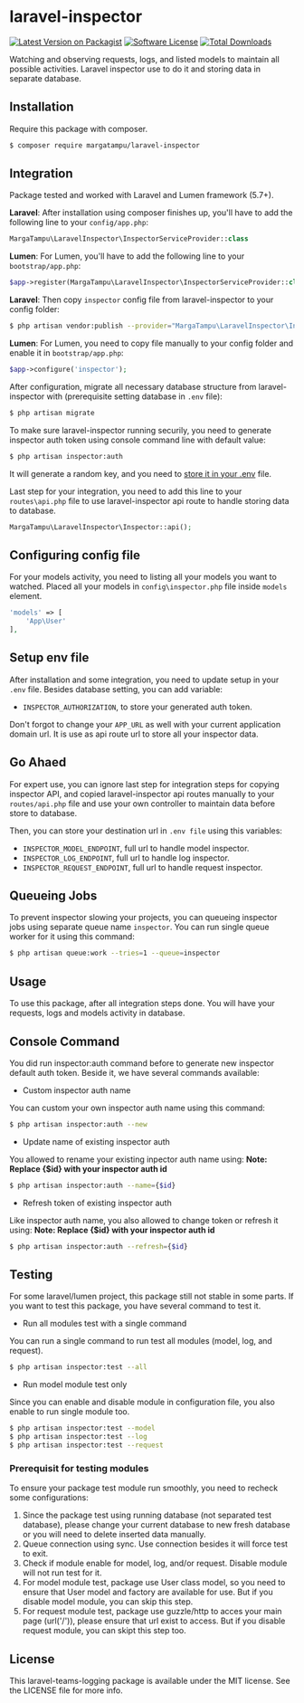 # laravel-inspector

[![Latest Version on Packagist](https://img.shields.io/packagist/v/margatampu/aravel-inspector.svg?style=flat-square)](https://packagist.org/packages/margatampu/aravel-inspector)
[![Software License](https://img.shields.io/badge/license-MIT-brightgreen.svg?style=flat-square)](LICENSE.md)
[![Total Downloads](https://img.shields.io/packagist/dt/margatampu/aravel-inspector.svg?style=flat-square)](https://packagist.org/packages/margatampu/aravel-inspector)

Watching and observing requests, logs, and listed models to maintain all possible activities. Laravel inspector use to do it and storing data in separate database.

## Installation

Require this package with composer.

```bash
$ composer require margatampu/laravel-inspector
```

## Integration

Package tested and worked with Laravel and Lumen framework (5.7+). 

__Laravel__: After installation using composer finishes up, you'll have to add the following line to your `config/app.php`:

```php
MargaTampu\LaravelInspector\InspectorServiceProvider::class
```

__Lumen__: For Lumen, you'll have to add the following line to your `bootstrap/app.php`:

```php
$app->register(MargaTampu\LaravelInspector\InspectorServiceProvider::class);
```
__Laravel__: Then copy `inspector` config file from laravel-inspector to your config folder:

```bash
$ php artisan vendor:publish --provider="MargaTampu\LaravelInspector\InspectorServiceProvider"
```

__Lumen__: For Lumen, you need to copy file manually to your config folder and enable it in `bootstrap/app.php`:

```php
$app->configure('inspector');
```

After configuration, migrate all necessary database structure from laravel-inspector with (prerequisite setting database in `.env` file):

```bash
$ php artisan migrate
```

To make sure laravel-inspector running securily, you need to generate inspector auth token using console command line with default value:

```bash
$ php artisan inspector:auth
```

It will generate a random key, and you need to [store it in your .env](#setup-env-file) file.

Last step for your integration, you need to add this line to your `routes\api.php` file to use laravel-inspector api route to handle storing data to database.
```php
MargaTampu\LaravelInspector\Inspector::api();
```

## Configuring config file

For your models activity, you need to listing all your models you want to watched. Placed all your models in `config\inspector.php` file inside `models` element.

```php
'models' => [
    'App\User'
],
```

## Setup env file

After installation and some integration, you need to update setup in your `.env` file. Besides database setting, you can add variable:
- `INSPECTOR_AUTHORIZATION`, to store your generated auth token.

Don't forgot to change your `APP_URL` as well with your current application domain url. It is use as api route url to store all your inspector data.

## Go Ahaed

For expert use, you can ignore last step for integration steps for copying inspector API, and copied laravel-inspector api routes manually to your `routes/api.php` file and use your own controller to maintain data before store to database.

Then, you can store your destination url in `.env file` using this variables:

- `INSPECTOR_MODEL_ENDPOINT`, full url to handle model inspector.
- `INSPECTOR_LOG_ENDPOINT`, full url to handle log inspector.
- `INSPECTOR_REQUEST_ENDPOINT`, full url to handle request inspector.

## Queueing Jobs

To prevent inspector slowing your projects, you can queueing inspector jobs using separate queue name `inspector`. You can run single queue worker for it using this command:

```bash
$ php artisan queue:work --tries=1 --queue=inspector
```

## Usage

To use this package, after all integration steps done. You will have your requests, logs and models activity in database.

## Console Command

You did run inspector:auth command before to generate new inspector default auth token. Beside it, we have several commands available:

- Custom inspector auth name

You can custom your own inspector auth name using this command:
```bash
$ php artisan inspector:auth --new
```

- Update name of existing inspector auth

You allowed to rename your existing inpector auth name using: __Note: Replace {$id} with your inspector auth id__

```bash
$ php artisan inspector:auth --name={$id}
```

- Refresh token of existing inspector auth

Like inspector auth name, you also allowed to change token or refresh it using: __Note: Replace {$id} with your inspector auth id__

```bash
$ php artisan inspector:auth --refresh={$id}
```

## Testing
For some laravel/lumen project, this package still not stable in some parts. If you want to test this package, you have several command to test it.

- Run all modules test with a single command

You can run a single command to run test all modules (model, log, and request).
```bash
$ php artisan inspector:test --all
```

- Run model module test only

Since you can enable and disable module in configuration file, you also enable to run single module too.
```bash
$ php artisan inspector:test --model
$ php artisan inspector:test --log
$ php artisan inspector:test --request
```

### Prerequisit for testing modules
To ensure your package test module run smoothly, you need to recheck some configurations:
1. Since the package test using running database (not separated test database), please change your current database to new fresh database or you will need to delete inserted data manually.
2. Queue connection using sync. Use connection besides it will force test to exit.
3. Check if module enable for model, log, and/or request. Disable module will not run test for it.
4. For model module test, package use User class model, so you need to ensure that User model and factory are available for use. But if you disable model module, you can skip this step.
5. For request module test, package use guzzle/http to acces your main page (url('/')), please ensure that url exist to access. But if you disable request module, you can skipt this step too.


## License

This laravel-teams-logging package is available under the MIT license. See the LICENSE file for more info.
